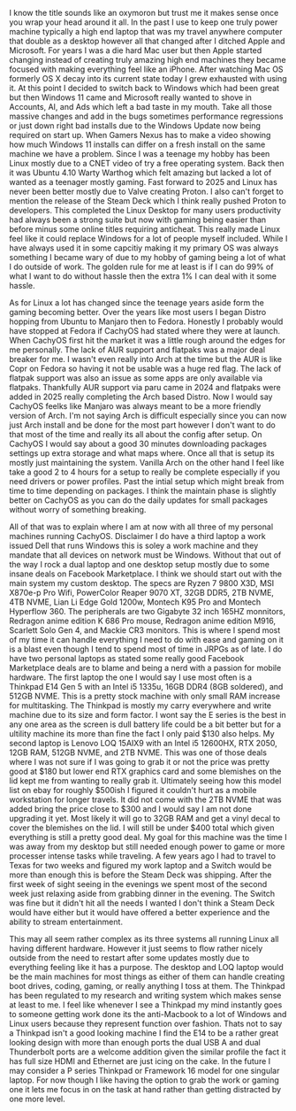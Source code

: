 


I know the title sounds like an oxymoron but trust me it makes sense once you wrap your head around it all. In the past I use to keep one truly power machine typically a high end laptop that was my travel anywhere computer that double as a desktop however all that changed after I ditched Apple and Microsoft. For years I was a die hard Mac user but then Apple started changing instead of creating truly amazing high end machines they became focused with making everything feel like an iPhone. After watching Mac OS formerly OS X decay into its current state today I grew exhausted with using it. At this point I decided to switch back to Windows which had been great but then Windows 11 came and Microsoft really wanted to shove in Accounts, AI, and Ads which left a bad taste in my mouth. Take all those massive changes and add in the bugs sometimes performance regressions or just down right bad installs due to the Windows Update now being required on start up. When Gamers Nexus has to make a video showing how much Windows 11 installs can differ on a fresh install on the same machine we have a problem. Since I was a teenage my hobby has been Linux mostly due to a CNET video of try a free operating system. Back then it was Ubuntu 4.10 Warty Warthog which felt amazing but lacked a lot of wanted as a teenager mostly gaming. Fast forward to 2025 and Linux has never been better mostly due to Valve creating Proton. I also can't forget to mention the release of the Steam Deck which I think really pushed Proton to developers. This completed the Linux Desktop for many users productivity had always been a strong suite but now with gaming being easier than before minus some online titles requiring anticheat. This really made Linux feel like it could replace Windows for a lot of people myself included. While I have always used it in some capcitiy making it my primary OS was always something I became wary of due to my hobby of gaming being a lot of what I do outside of work. The golden rule for me at least is if I can do 99% of what I want to do without hassle then the extra 1% I can deal with it some hassle. 

As for Linux a lot has changed since the teenage years aside form the gaming becoming better. Over the years like most users I began Distro hopping from Ubuntu to Manjaro then to Fedora. Honestly I probably would have stopped at Fedora if CachyOS had stated where they were at launch. When CachyOS first hit the market it was a little rough around the edges for me personally. The lack of AUR support and flatpaks was a major deal breaker for me. I wasn't even really into Arch at the time but the AUR is like Copr on Fedora so having it not be usable was a huge red flag. The lack of flatpak support was also an issue as some apps are only available via flatpaks. Thankfully AUR support via paru came in 2024 and flatpaks were added in 2025 really completing the Arch based Distro. Now I would say CachyOS feelks like Manjaro was always meant to be a more friendly version of Arch. I'm not saying Arch is difficult especially since you can now just Arch install and be done for the most part however I don't want to do that most of the time and really its all about the config after setup. On CachyOS I would say about a good 30 minutes downloading packages settings up extra storage and what maps where. Once all that is setup its mostly just maintaining the system. Vanilla Arch on the other hand I feel like take a good 2 to 4 hours for a setup to really be complete especially if you need drivers or power profiles. Past the intial setup which might break from time to time depending on packages. I think the maintain phase is slightly better on CachyOS as you can do the daily updates for small packages without worry of something breaking. 

All of that was to explain where I am at now with all three of my personal machines running CachyOS. Disclaimer I do have a third laptop a work issued Dell that runs Windows this is soley a work machine and they mandate that all devices on network must be Windows. Without that out of the way I rock a dual laptop and one desktop setup mostly due to some insane deals on Facebook Marketplace. I think we should start out with the main system my custom desktop. The specs are Ryzen 7 9800 X3D, MSI X870e-p Pro Wifi, PowerColor Reaper 9070 XT, 32GB DDR5, 2TB NVME, 4TB NVME, Lian Li Edge Gold 1200w, Montech K95 Pro and Montech Hyperflow 360. The peripherals are two Gigabyte 32 inch 165HZ monnitors, Redragon anime edition K 686 Pro mouse, Redragon anime edition M916, Scarlett Solo Gen 4, and Mackie CR3 monitors. This is where I spend most of my time it can handle everything I need to do with ease and gaming on it is a blast even though I tend to spend most of time in JRPGs as of late. I do have two personal laptops as stated some really good Facebook Marketplace deals are to blame and being a nerd with a passion for mobile hardware. The first laptop the one I would say I use most often is a Thinkpad E14 Gen 5 with an Intel i5 1335u, 16GB DDR4 (8GB soldered), and 512GB NVME. This is a pretty stock machine with only small RAM increase for multitasking. The Thinkpad is mostly my carry everywhere and write machine due to its size and form factor. I wont say the E series is the best in any one area as the screen is dull battery life could be a bit better but for a ultility machine its more than fine the fact I only paid $130 also helps. My second laptop is  Lenovo LOQ 15AIX9 with an Intel i5 12600HX, RTX 2050, 12GB RAM, 512GB NVME, and 2TB NVME. This was one of those deals where I was not sure if I was going to grab it or not the price was pretty good at $180 but lower end RTX graphics card and some blemishes on the lid kept me from wanting to really grab it. Ultimately seeing how this model list on ebay for roughly $500ish I figured it couldn't hurt as a mobile workstation for longer travels. It did not come with the 2TB NVME that was added bring the price close to $300 and I would say I am not done upgrading it yet. Most likely it will go to 32GB RAM and get a vinyl decal to cover the blemishes on the lid. I will still be under $400 total which given everything is still a pretty good deal. My goal for this machine was the time I was away from my desktop but still needed enough power to game or more processer intense tasks while traveling. A few years ago I had to travel to Texas for two weeks and figured my work laptop and a Switch would be more than enough this is before the Steam Deck was shipping. After the first week of sight seeing in the evenings we spent most of the second week just relaxing aside from grabbing dinner in the evening. The Switch was fine but it didn't hit all the needs I wanted I don't think a Steam Deck would have either but it would have offered a better experience and the ability to stream entertainment. 

This may all seem rather complex as its three systems all running Linux all having different hardware. However it just seems to flow rather nicely outside from the need to restart after some updates mostly due to everything feeling like it has a purpose. The desktop and LOQ laptop would be the main machines for most things as either of them can handle creating boot drives, coding, gaming, or really anything I toss at them. The Thinkpad has been regulated to my research and writing system which makes sense at least to me. I feel like whenever I see a Thinkpad my mind instantly goes to someone getting work done its the anti-Macbook to a lot of Windows and Linux users because they represent function over fashion. Thats not to say a Thinkpad isn't a good looking machine I find the E14 to be a rather great looking design with more than enough ports the dual USB A and dual Thunderbolt ports are a welcome addition given the similar profile the fact it has full size HDMI and Ethernet are just icing on the cake. In the future I may consider a P series Thinkpad or Framework 16 model for one singular laptop. For now though I like having the option to grab the work or gaming one it lets me focus in on the task at hand rather than getting distracted by one more level. 